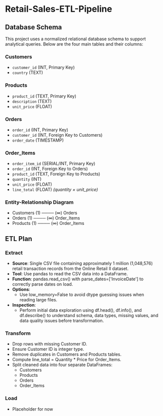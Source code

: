 # Retail-Sales-ETL-Pipeline

## Database Schema

This project uses a normalized relational database schema to support analytical queries. Below are the four main tables and their columns:

### Customers
- `customer_id` (INT, Primary Key)
- `country` (TEXT)

### Products
- `product_id` (TEXT, Primary Key)
- `description` (TEXT)
- `unit_price` (FLOAT)

### Orders
- `order_id` (INT, Primary Key)
- `customer_id` (INT, Foreign Key to Customers)
- `order_date` (TIMESTAMP)

### Order_Items
- `order_item_id` (SERIAL/INT, Primary Key)
- `order_id` (INT, Foreign Key to Orders)
- `product_id` (TEXT, Foreign Key to Products)
- `quantity` (INT)
- `unit_price` (FLOAT)
- `line_total` (FLOAT) *(quantity × unit_price)*

### Entity-Relationship Diagram
- Customers (1) ──── (∞) Orders
- Orders (1) ──── (∞) Order_Items
- Products (1) ──── (∞) Order_Items




## ETL Plan

### Extract
- **Source**: Single CSV file containing approximately 1 million (1,048,576) retail transaction records from the Online Retail II dataset.
- **Tool**: Use pandas to read the CSV data into a DataFrame.
- **Function**: pandas.read_csv() with parse_dates=['InvoiceDate'] to correctly parse dates on load.
- **Options**:
  - Use low_memory=False to avoid dtype guessing issues when reading large files.
- **Inspection**:
  - Perform initial data exploration using df.head(), df.info(), and df.describe() to understand schema, data types, missing values, and data quality issues before transformation.


### Transform

- Drop rows with missing Customer ID.
- Ensure Customer ID is integer type.
- Remove duplicates in Customers and Products tables.
- Compute line_total = Quantity * Price for Order_Items.
- Split cleaned data into four separate DataFrames:
  - Customers
  - Products
  - Orders
  - Order_Items

### Load
- Placeholder for now
